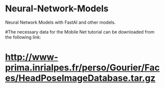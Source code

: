 # Neural-Network-Models
Neural Network Models with FastAI and other models.


#The necessary data for the Mobile Net tutorial can be downloaded from  the following link:
# http://www-prima.inrialpes.fr/perso/Gourier/Faces/HeadPoseImageDatabase.tar.gz

